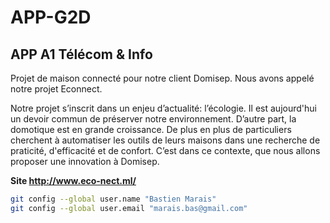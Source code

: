 # APP-G2D

## APP A1 Télécom & Info

Projet de maison connecté pour notre client Domisep.
Nous avons appelé notre projet Econnect.

Notre projet s’inscrit dans un enjeu d’actualité: l’écologie. Il est aujourd'hui un devoir commun de préserver notre environnement. D’autre part, la domotique est en grande croissance. De plus en plus de particuliers cherchent à automatiser les outils de leurs maisons dans une recherche de praticité, d'efficacité et de confort. 
C’est dans ce contexte, que nous allons proposer une innovation à Domisep.


**Site http://www.eco-nect.ml/**

```sh
git config --global user.name "Bastien Marais"
git config --global user.email "marais.bas@gmail.com"
```

